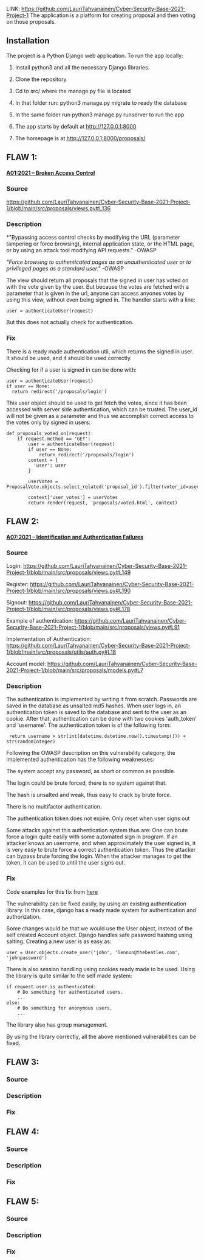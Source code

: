 LINK: https://github.com/LauriTahvanainen/Cyber-Security-Base-2021-Project-1
The application is a platform for creating proposal and then voting on those proposals.

## Installation
The project is a Python Django web application. To run the app locally:

1. Install python3 and all the necessary Django libraries.

2. Clone the repository

3. Cd to src/ where the manage.py file is located

4. In that folder run: python3 manage.py migrate to ready the database

5. In the same folder run python3 manage.py runserver to run the app

6. The app starts by default at http://127.0.0.1:8000

7. The homepage is at http://127.0.0.1:8000/proposals/

## FLAW 1:
#### [A01:2021 – Broken Access Control](https://owasp.org/Top10/A01_2021-Broken_Access_Control/)

### Source
https://github.com/LauriTahvanainen/Cyber-Security-Base-2021-Project-1/blob/main/src/proposals/views.py#L136

### Description
*"Bypassing access control checks by modifying the URL (parameter tampering or force browsing), internal application state, or the HTML page, or by using an attack tool modifying API requests." -OWASP

*"Force browsing to authenticated pages as an unauthenticated user or to privileged pages as a standard user."* -OWASP

The view should return all proposals that the signed in user has voted on with the vote given by the user.
But because the votes are fetched with a parameter that is given in the url, anyone can access anyones votes by using this view, without even being signed in.
The handler starts with a line: 
```  
user = authenticateUser(request)
```
But this does not actually check for authentication.

### Fix
There is a ready made authentication util, which returns the signed in user. It should be used, and it should be used correctly.

Checking for if a user is signed in can be done with:

```  
user = authenticateUser(request)
if user == None:
  return redirect('/proposals/login')
```  

This user object should be used to get fetch the votes, since it has been accessed with server side authentication, which can be trusted. The user_id will not be given as a parameter and thus we accomplish correct access to the votes only by signed in users:

```  
def proposals_voted_on(request):
    if request.method == 'GET':
        user = authenticateUser(request)
        if user == None:
            return redirect('/proposals/login')
        context = {
          'user': user
        }

        userVotes = ProposalVote.objects.select_related('proposal_id').filter(voter_id=user.id).all()

        context['user_votes'] = userVotes
        return render(request, 'proposals/voted.html', context)
```  


## FLAW 2:
#### [A07:2021 – Identification and Authentication Failures ](https://owasp.org/Top10/A07_2021-Identification_and_Authentication_Failures/)

### Source
Login:
https://github.com/LauriTahvanainen/Cyber-Security-Base-2021-Project-1/blob/main/src/proposals/views.py#L149

Register:
https://github.com/LauriTahvanainen/Cyber-Security-Base-2021-Project-1/blob/main/src/proposals/views.py#L190

Signout:
https://github.com/LauriTahvanainen/Cyber-Security-Base-2021-Project-1/blob/main/src/proposals/views.py#L178

Example of authentication:
https://github.com/LauriTahvanainen/Cyber-Security-Base-2021-Project-1/blob/main/src/proposals/views.py#L91

Implementation of Authentication:
https://github.com/LauriTahvanainen/Cyber-Security-Base-2021-Project-1/blob/main/src/proposals/utils/auth.py#L18

Account model:
https://github.com/LauriTahvanainen/Cyber-Security-Base-2021-Project-1/blob/main/src/proposals/models.py#L7


### Description
The authentication is implemented by writing it from scratch. Passwords are saved in the database as unsalted md5 hashes. When user logs in, an authentication token is saved to the database and sent to the user as an cookie. After that, authentication can be done with two cookies 'auth_token' and 'username'. The authentication token is of the following form: 

```
 return username + str(int(datetime.datetime.now().timestamp())) + str(randomInteger)
```

Following the OWASP description on this vulnerability category, the implemented authentication has the following weaknesses:

The system accept any password, as short or common as possible.

The login could be brute forced, there is no system against that.

The hash is unsalted and weak, thus easy to crack by brute force.

There is no multifactor authentication.

The authentication token does not expire. Only reset when user signs out

Some attacks against this authentication system thus are:
One can brute force a login quite easily with some automated sign in program. If an attacker knows an username, and when approximately the user signed in, it is very easy to brute force a correct authentication token. Thus the attacker can bypass brute forcing the login. When the attacker manages to get the token, it can be used to until the user signs out.

### Fix
Code examples for this fix from [here](https://docs.djangoproject.com/en/3.2/topics/auth/default/)

The vulnerability can be fixed easily, by using an existing authentication library. In this case, django has a ready made system for authentication and authorization.

Some changes would be that we would use the User object, instead of the self created Account object.
Django handles safe password hashing using salting. Creating a new user is as easy as:

```
user = User.objects.create_user('john', 'lennon@thebeatles.com', 'johnpassword')
```
There is also session handling using cookies ready made to be used. Using the library is quite similar to the self made system:

```
if request.user.is_authenticated:
    # Do something for authenticated users.
    ...
else:
    # Do something for anonymous users.
    ...
```

The library also has group management. 

By using the library correctly, all the above mentioned vulnerabilities can be fixed.



## FLAW 3:

### Source

### Description

### Fix


## FLAW 4:

### Source

### Description

### Fix


## FLAW 5:

### Source

### Description

### Fix

